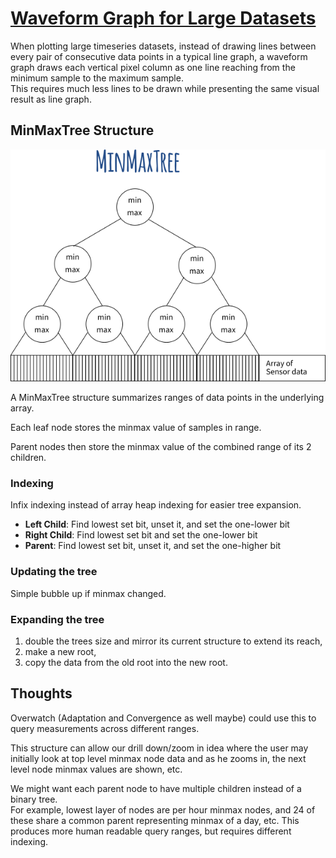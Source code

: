 # [Waveform Graph for Large Datasets](https://www.kdab.com/a-speed-up-for-charting-on-embedded/)

When plotting large timeseries datasets, instead of drawing lines between every pair of consecutive data points in a typical line graph, a waveform graph draws each vertical pixel column as one line reaching from the minimum sample to the maximum sample.  
This requires much less lines to be drawn while presenting the same visual result as line graph.

## MinMaxTree Structure

![minmaxtree](minmaxtree.png)

A MinMaxTree structure summarizes ranges of data points in the underlying array. 

Each leaf node stores the minmax value of samples in range.

Parent nodes then store the minmax value of the combined range of its 2 children.

### Indexing

Infix indexing instead of array heap indexing for easier tree expansion. 
- **Left Child**: Find lowest set bit, unset it, and set the one-lower bit
- **Right Child**: Find lowest set bit and set the one-lower bit
- **Parent**: Find lowest set bit, unset it, and set the one-higher bit

### Updating the tree

Simple bubble up if minmax changed.

### Expanding the tree

1. double the trees size and mirror its current structure to extend its reach,
1. make a new root,
1. copy the data from the old root into the new root.

## Thoughts
Overwatch (Adaptation and Convergence as well maybe) could use this to query measurements across different ranges. 

This structure can allow our drill down/zoom in idea where the user may initially look at top level minmax node data and as he zooms in, the next level node minmax values are shown, etc.

We might want each parent node to have multiple children instead of a binary tree.  
For example, lowest layer of nodes are per hour minmax nodes, and 24 of these share a common parent representing minmax of a day, etc. This produces more human readable query ranges, but requires different indexing.